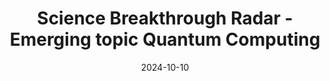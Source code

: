 ---
title: Science Breakthrough Radar - Emerging topic Quantum Computing
link: https://radar.gesda.global/topics/quantum-computing#view=overview
date: 2024-10-10
venue: GESDA
excerpt: An essay on how the quantum computing field may develop over the next 5, 10 and 25 years; targetting policy makers.
---